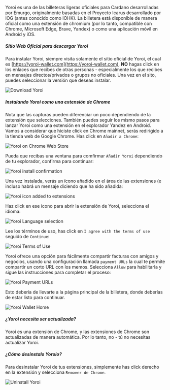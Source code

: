 Yoroi es una de las billeteras ligeras oficiales para Cardano desarrolladas por Emurgo, originalmente basadas en el Proyecto Icarus desarrollado por IOG (antes conocido como IOHK). La billetera está disponible de manera oficial como una extensión de chromium (por lo tanto, compatible con Chrome, Microsoft Edge, Brave, Yandex) o como una aplicación móvil en Android y iOS.

##### Sitio Web Oficial para descargar Yoroi

Para instalar Yoroi, siempre visita solamente el sitio oficial de Yoroi, el cual es [https://yoroi-wallet.com](https://yoroi-wallet.com), **NO** hagas click en los enlaces que recibes de otras personas - especialmente los que recibes en mensajes directos/privados o grupos no oficiales.
Una vez en el sito, puedes seleccionar la versión que deseas instalar.

![Download Yoroi](https://raw.githubusercontent.com/cardano-community/support-faq/images/docs/images/download-yoroi.jpg ':size=30%')

##### Instalando Yoroi como una extensión de Chrome

Nota que las capturas pueden diferenciar un poco dependiendo de la extensión que selecciones. También puedes seguir los mismo pasos para lanzar Yoroi como una extensión en el explorador Yandez en Android. Vamos a considerar que hiciste click en Chrome mainnet, serás redirigido a la tienda web de Google Chrome. Has click en `Añadir a Chrome`:

![Yoroi on Chrome Web Store](https://raw.githubusercontent.com/cardano-community/support-faq/images/docs/images/yoroi-chrome-webstore.jpg ':size=40%')

Pueda que recibas una ventana para comfirmar `Añadir Yoroi` dependiendo de tu explorador, confirma para continuar:

![Yoroi install confirmation](https://raw.githubusercontent.com/cardano-community/support-faq/images/docs/images/yoroi-install-chrome-confirm.jpg)

Una vez instalada, verás un ícono añadido en el área de las extensiones (e incluso habrá un mensaje diciendo que ha sido añadida:

![Yoroi icon added to extensions](https://raw.githubusercontent.com/cardano-community/support-faq/images/docs/images/yoroi-chrome-installed.jpg)

Haz click en ese ícono para abrir la extensión de Yoroi, selecciona el idioma:

![Yoroi Language selection](https://raw.githubusercontent.com/cardano-community/support-faq/images/docs/images/yoroi-language.jpg ':size=25%')

Lee los términos de uso, has click en `I agree with the terms of use` seguido de `Continue`:

![Yoroi Terms of Use](https://raw.githubusercontent.com/cardano-community/support-faq/images/docs/images/yoroi-terms.jpg ':size=40%')

Yoroi ofrece una opción para fácilmente compartir facturas con amigos y negocios, usando una configuración llamada `payment URLs` la cual te permite compartir un corto URL con los memos. Selecciona `Allow` para habilitarla y sigue las instrucciones para completar el proceso:

![Yoroi Payment URLs](https://raw.githubusercontent.com/cardano-community/support-faq/images/docs/images/yoroi-pymt-urls.jpg ':size=40%')

Esto debería de llevarte a la página principal de la billetera, donde deberías de estar listo para continuar.

![Yoroi Wallet Home](https://raw.githubusercontent.com/cardano-community/support-faq/images/docs/images/yoroi-home.jpg ':size=40%')

##### ¿Yoroi necesita ser actualizada?

Yoroi es una extensión de Chrome, y las extensiones de Chrome son actualizadas de manera automática. Por lo tanto, no - tú no necesitas actualizar Yoroi.

##### ¿Cómo desinstalo Yoroio?

Para desinstalar Yoroi de tus extensiones, simplemente has click derecho en la extensión y selecciona `Remover de Chrome`.

![Uninstall Yoroi](https://raw.githubusercontent.com/cardano-community/support-faq/images/docs/images/yoroi-uninstall.jpg)
